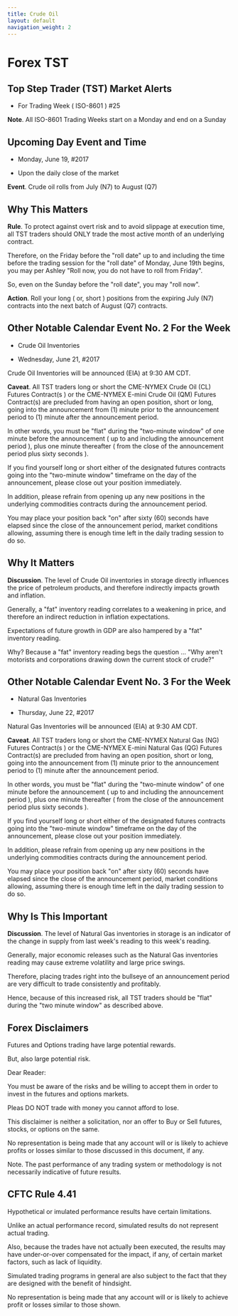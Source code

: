 ```yaml
---
title: Crude Oil
layout: default
navigation_weight: 2
---
```

# Forex TST

## Top Step Trader (TST) Market Alerts

- For Trading Week ( ISO-8601 ) #25

**Note**. All ISO-8601 Trading Weeks start on a Monday and end on a Sunday

## Upcoming Day Event and Time

- Monday, June 19, #2017

- Upon the daily close of the market

**Event**. Crude oil rolls from July (N7) to August (Q7)

## Why This Matters

**Rule**. To protect against overt risk and to avoid slippage at execution time, all TST traders should ONLY trade the most active month of an underlying contract.

Therefore, on the Friday before the "roll date" up to and including the time before the trading session for the "roll date" of Monday, June 19th begins, you may per Ashley "Roll now, you do not have to roll from Friday".

So, even on the Sunday before the "roll date", you may "roll now".

**Action**. Roll your long ( or, short ) positions from the expiring July (N7) contracts into the next batch of August (Q7) contracts.

## Other Notable Calendar Event No. 2 For the Week

- Crude Oil Inventories

- Wednesday, June 21, #2017

Crude Oil Inventories will be announced (EIA) at 9:30 AM CDT.

**Caveat**. All TST traders long or short the CME-NYMEX Crude Oil (CL) Futures Contract(s ) or the CME-NYMEX E-mini Crude Oil (QM) Futures Contract(s) are precluded from having an open position, short or long, going into the announcement from (1) minute prior to the announcement period to (1) minute after the announcement period.

In other words, you must be "flat" during the "two-minute window" of one minute before the announcement ( up to and including the announcement period ), plus one minute thereafter ( from the close of the announcement period plus sixty seconds ).

If you find yourself long or short either of the designated futures contracts going into the "two-minute window" timeframe on the day of the announcement, please close out your position immediately.

In addition, please refrain from opening up any new positions in the underlying commodities contracts during the announcement period.

You may place your position back "on" after sixty (60) seconds have elapsed since the close of the announcement period, market conditions allowing, assuming there is enough time left in the daily trading session to do so.

## Why It Matters

**Discussion**. The level of Crude Oil inventories in storage directly influences the price of petroleum products, and therefore indirectly impacts growth and inflation.

Generally, a "fat" inventory reading correlates to a weakening in price, and therefore an indirect reduction in inflation expectations.

Expectations of future growth in GDP are also hampered by a "fat" inventory reading.

Why? Because a "fat" inventory reading begs the question ... "Why aren't motorists and corporations drawing down the current stock of crude?"

## Other Notable Calendar Event No. 3 For the Week

- Natural Gas Inventories

- Thursday, June 22, #2017

Natural Gas Inventories will be announced (EIA) at 9:30 AM CDT.

**Caveat**. All TST traders long or short the CME-NYMEX Natural Gas (NG) Futures Contract(s ) or the CME-NYMEX E-mini Natural Gas (QG) Futures Contract(s) are precluded from having an open position, short or long, going into the announcement from (1) minute prior to the announcement period to (1) minute after the announcement period.

In other words, you must be "flat" during the "two-minute window" of one minute before the announcement ( up to and including the announcement period ), plus one minute thereafter ( from the close of the announcement period plus sixty seconds ).

If you find yourself long or short either of the designated futures contracts going into the "two-minute window" timeframe on the day of the announcement, please close out your position immediately.

In addition, please refrain from opening up any new positions in the underlying commodities contracts during the announcement period.

You may place your position back "on" after sixty (60) seconds have elapsed since the close of the announcement period, market conditions allowing, assuming there is enough time left in the daily trading session to do so.

## Why Is This Important

**Discussion**. The level of Natural Gas inventories in storage is an indicator of the change in supply from last week's reading to this week's reading.

Generally, major economic releases such as the Natural Gas inventories reading may cause extreme volatility and large price swings.

Therefore, placing trades right into the bullseye of an announcement period are very difficult to trade consistently and profitably.

Hence, because of this increased risk, all TST traders should be "flat" during the "two minute window" as described above.

## Forex Disclaimers

Futures and Options trading have large potential rewards.

But, also large potential risk.

Dear Reader:

You must be aware of the risks and be willing to accept them in order to invest in the futures and options markets.

Pleas DO NOT trade with money you cannot afford to lose.

This disclaimer is neither a solicitation, nor an offer to Buy or Sell futures, stocks, or options on the same.

No representation is being made that any account will or is likely to achieve profits or losses similar to those discussed in this document, if any.

Note. The past performance of any trading system or methodology is not necessarily indicative of future results.

## CFTC Rule 4.41

Hypothetical or imulated performance results have certain limitations.

Unlike an actual performance record, simulated results do not represent actual trading.

Also, because the trades have not actually been executed, the results may have under-or-over compensated for the impact, if any, of certain market factors, such as lack of liquidity.

Simulated trading programs in general are also subject to the fact that they are designed with the benefit of hindsight.

No representation is being made that any account will or is likely to achieve profit or losses similar to those shown.